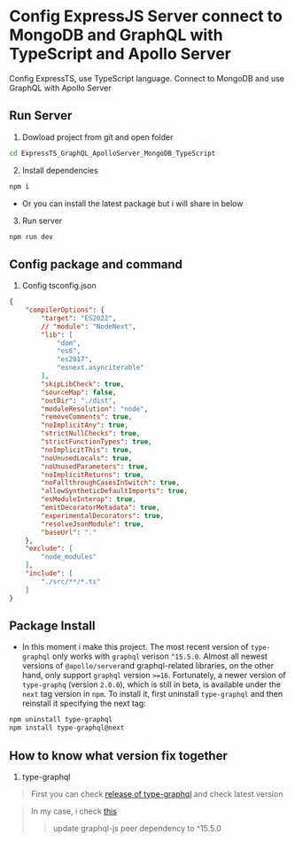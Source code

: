 # Config ExpressJS Server connect to MongoDB and GraphQL with TypeScript and Apollo Server

Config ExpressTS, use TypeScript language. Connect to MongoDB and use GraphQL with Apollo Server

## Run Server

1. Dowload project from git and open folder

```bash
cd ExpressTS_GraphQL_ApolloServer_MongoDB_TypeScript
```

2. Install dependencies

```bash
npm i
```
- Or you can install the latest package but i will share in below

3. Run server
```bash
npm run dev
```

## Config package and command

1. Config tsconfig.json

```json
{
    "compilerOptions": {
        "target": "ES2022",
        // "module": "NodeNext",
        "lib": [
            "dom",
            "es6",
            "es2017",
            "esnext.asynciterable"
        ],
        "skipLibCheck": true,
        "sourceMap": false,
        "outDir": "./dist",
        "moduleResolution": "node",
        "removeComments": true,
        "noImplicitAny": true,
        "strictNullChecks": true,
        "strictFunctionTypes": true,
        "noImplicitThis": true,
        "noUnusedLocals": true,
        "noUnusedParameters": true,
        "noImplicitReturns": true,
        "noFallthroughCasesInSwitch": true,
        "allowSyntheticDefaultImports": true,
        "esModuleInterop": true,
        "emitDecoratorMetadata": true,
        "experimentalDecorators": true,
        "resolveJsonModule": true,
        "baseUrl": "."
    },
    "exclude": [
        "node_modules"
    ],
    "include": [
        "./src/**/*.ts"
    ]
}
```

## Package Install

- In this moment i make this project. The most recent version of `type-graphql` only works with `graphql` verison `^15.5.0`. Almost all newest versions of `@apollo/server`and graphql-related libraries, on the other hand, only support `graphql` version `>=16`. Fortunately, a newer version of `type-graphq` (version `2.0.0`), which is still in beta, is available under the `next` tag version in `npm`. To install it, first uninstall `type-graphql` and then reinstall it specifying the next tag:

```bash
npm uninstall type-graphql
npm install type-graphql@next
```

## How to know what version fix together

1. type-graphql

> First you can check [release of type-graphql](https://github.com/MichalLytek/type-graphql/releases) and check latest version

> In my case, i check [this](https://github.com/MichalLytek/type-graphql/releases/tag/v1.2.0-rc.1) 
>> update graphql-js peer dependency to ^15.5.0




